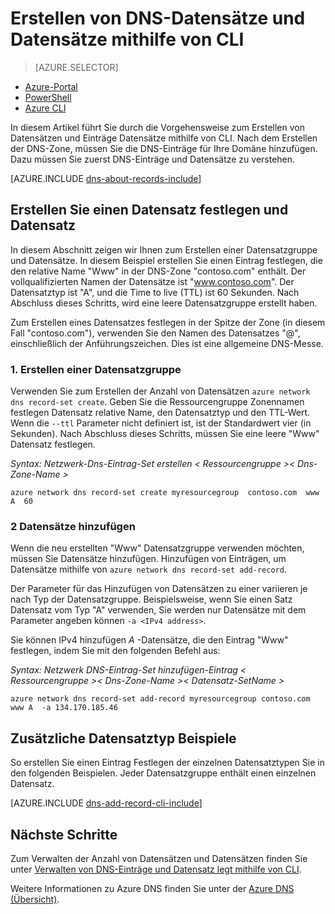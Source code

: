 <properties
   pageTitle="Erstellen einer Datensatzgruppe und Einträge für eine DNS-Zone mit CLI | Microsoft Azure"
   description="Informationen zum Erstellen von Hosteinträge für Azure DNS. Einrichten von Datensatz legt und Einträge mit CLI"
   services="dns"
   documentationCenter="na"
   authors="sdwheeler"
   manager="carmonm"
   editor=""/>

<tags
   ms.service="dns"
   ms.devlang="na"
   ms.topic="get-started-article"
   ms.tgt_pltfrm="na"
   ms.workload="infrastructure-services"
   ms.date="08/16/2016"
   ms.author="sewhee"/>

# <a name="create-dns-record-sets-and-records-by-using-cli"></a>Erstellen von DNS-Datensätze und Datensätze mithilfe von CLI

> [AZURE.SELECTOR]
- [Azure-Portal](dns-getstarted-create-recordset-portal.md)
- [PowerShell](dns-getstarted-create-recordset.md)
- [Azure CLI](dns-getstarted-create-recordset-cli.md)


In diesem Artikel führt Sie durch die Vorgehensweise zum Erstellen von Datensätzen und Einträge Datensätze mithilfe von CLI. Nach dem Erstellen der DNS-Zone, müssen Sie die DNS-Einträge für Ihre Domäne hinzufügen. Dazu müssen Sie zuerst DNS-Einträge und Datensätze zu verstehen.

[AZURE.INCLUDE [dns-about-records-include](../../includes/dns-about-records-include.md)]

## <a name="create-a-record-set-and-record"></a>Erstellen Sie einen Datensatz festlegen und Datensatz

In diesem Abschnitt zeigen wir Ihnen zum Erstellen einer Datensatzgruppe und Datensätze. In diesem Beispiel erstellen Sie einen Eintrag festlegen, die den relative Name "Www" in der DNS-Zone "contoso.com" enthält. Der vollqualifizierten Namen der Datensätze ist "www.contoso.com". Der Datensatztyp ist "A", und die Time to live (TTL) ist 60 Sekunden. Nach Abschluss dieses Schritts, wird eine leere Datensatzgruppe erstellt haben.

Zum Erstellen eines Datensatzes festlegen in der Spitze der Zone (in diesem Fall "contoso.com"), verwenden Sie den Namen des Datensatzes "@", einschließlich der Anführungszeichen. Dies ist eine allgemeine DNS-Messe.

### <a name="1-create-a-record-set"></a>1. Erstellen einer Datensatzgruppe

Verwenden Sie zum Erstellen der Anzahl von Datensätzen `azure network dns record-set create`. Geben Sie die Ressourcengruppe Zonennamen festlegen Datensatz relative Name, den Datensatztyp und den TTL-Wert. Wenn die `--ttl` Parameter nicht definiert ist, ist der Standardwert vier (in Sekunden). Nach Abschluss dieses Schritts, müssen Sie eine leere "Www" Datensatz festlegen.

*Syntax: Netzwerk-Dns-Eintrag-Set erstellen < Ressourcengruppe >< Dns-Zone-Name > <name> <type><ttl>*

    azure network dns record-set create myresourcegroup  contoso.com  www A  60

### <a name="2-add-records"></a>2 Datensätze hinzufügen

Wenn die neu erstellten "Www" Datensatzgruppe verwenden möchten, müssen Sie Datensätze hinzufügen. Hinzufügen von Einträgen, um Datensätze mithilfe von `azure network dns record-set add-record`.

Der Parameter für das Hinzufügen von Datensätzen zu einer variieren je nach Typ der Datensatzgruppe. Beispielsweise, wenn Sie einen Satz Datensatz vom Typ "A" verwenden, Sie werden nur Datensätze mit dem Parameter angeben können `-a <IPv4 address>`.

Sie können IPv4 hinzufügen *A* -Datensätze, die den Eintrag "Www" festlegen, indem Sie mit den folgenden Befehl aus:

*Syntax: Netzwerk DNS-Eintrag-Set hinzufügen-Eintrag < Ressourcengruppe >< Dns-Zone-Name >< Datensatz-SetName ><type>*

    azure network dns record-set add-record myresourcegroup contoso.com  www A  -a 134.170.185.46

## <a name="additional-record-type-examples"></a>Zusätzliche Datensatztyp Beispiele

So erstellen Sie einen Eintrag Festlegen der einzelnen Datensatztypen Sie in den folgenden Beispielen. Jeder Datensatzgruppe enthält einen einzelnen Datensatz.

[AZURE.INCLUDE [dns-add-record-cli-include](../../includes/dns-add-record-cli-include.md)]

## <a name="next-steps"></a>Nächste Schritte

Zum Verwalten der Anzahl von Datensätzen und Datensätzen finden Sie unter [Verwalten von DNS-Einträge und Datensatz legt mithilfe von CLI](dns-operations-recordsets-portal.md).

Weitere Informationen zu Azure DNS finden Sie unter der [Azure DNS (Übersicht)](dns-overview.md).
